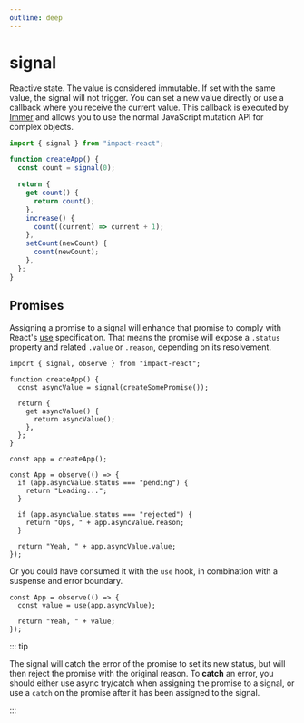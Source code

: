 ```yaml
---
outline: deep
---
```


# signal

Reactive state. The value is considered immutable. If set with the same value, the signal will not trigger. You can set a new value directly or use a callback where you receive the current value. This callback is executed by [Immer](https://immerjs.github.io/immer/) and allows you to use the normal JavaScript mutation API for complex objects.

```ts
import { signal } from "impact-react";

function createApp() {
  const count = signal(0);

  return {
    get count() {
      return count();
    },
    increase() {
      count((current) => current + 1);
    },
    setCount(newCount) {
      count(newCount);
    },
  };
}
```

## Promises

Assigning a promise to a signal will enhance that promise to comply with React's [use](https://react.dev/reference/react/use) specification. That means the promise will expose a `.status` property and related `.value` or `.reason`, depending on its resolvement.

```tsx
import { signal, observe } from "impact-react";

function createApp() {
  const asyncValue = signal(createSomePromise());

  return {
    get asyncValue() {
      return asyncValue();
    },
  };
}

const app = createApp();

const App = observe(() => {
  if (app.asyncValue.status === "pending") {
    return "Loading...";
  }

  if (app.asyncValue.status === "rejected") {
    return "Ops, " + app.asyncValue.reason;
  }

  return "Yeah, " + app.asyncValue.value;
});
```

Or you could have consumed it with the `use` hook, in combination with a suspense and error boundary.

```tsx
const App = observe(() => {
  const value = use(app.asyncValue);

  return "Yeah, " + value;
});
```

::: tip

The signal will catch the error of the promise to set its new status, but will then reject the promise with the original reason. To **catch** an error, you should either use async try/catch when assigning the promise to a signal, or use a `catch` on the promise after it has been assigned to the signal.

:::
